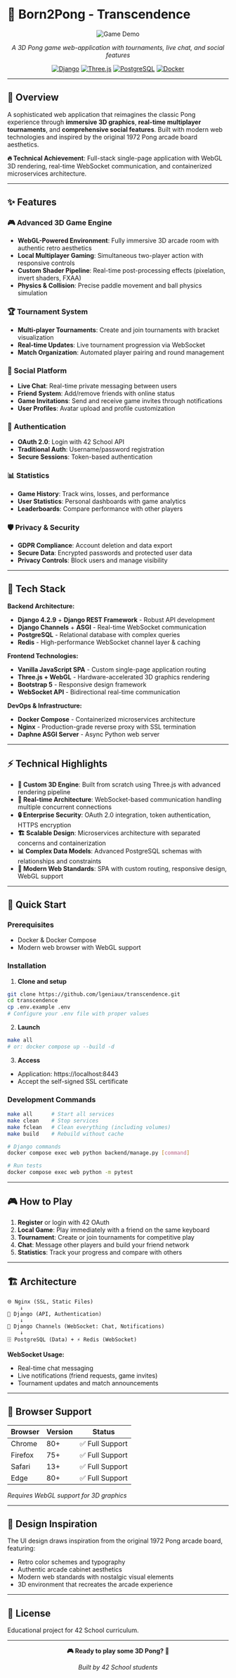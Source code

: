 # 🏓 **Born2Pong** - Transcendence

<div align="center">

![Game Demo](demo.gif)

*A 3D Pong game web-application with tournaments, live chat, and social features*

[![Django](https://img.shields.io/badge/Django-092E20?style=for-the-badge&logo=django&logoColor=white)](https://djangoproject.com/)
[![Three.js](https://img.shields.io/badge/Three.js-000000?style=for-the-badge&logo=three.js&logoColor=white)](https://threejs.org/)
[![PostgreSQL](https://img.shields.io/badge/PostgreSQL-316192?style=for-the-badge&logo=postgresql&logoColor=white)](https://postgresql.org/)
[![Docker](https://img.shields.io/badge/Docker-2496ED?style=for-the-badge&logo=docker&logoColor=white)](https://www.docker.com/)


</div>

---

## 🎯 **Overview**

A sophisticated web application that reimagines the classic Pong experience through **immersive 3D graphics**, **real-time multiplayer tournaments**, and **comprehensive social features**. Built with modern web technologies and inspired by the original 1972 Pong arcade board aesthetics.

**🔥 Technical Achievement**: Full-stack single-page application with WebGL 3D rendering, real-time WebSocket communication, and containerized microservices architecture.

---

## ✨ **Features**

### 🎮 **Advanced 3D Game Engine**
- **WebGL-Powered Environment**: Fully immersive 3D arcade room with authentic retro aesthetics
- **Local Multiplayer Gaming**: Simultaneous two-player action with responsive controls
- **Custom Shader Pipeline**: Real-time post-processing effects (pixelation, invert shaders, FXAA)
- **Physics & Collision**: Precise paddle movement and ball physics simulation

### 🏆 **Tournament System**
- **Multi-player Tournaments**: Create and join tournaments with bracket visualization
- **Real-time Updates**: Live tournament progression via WebSocket
- **Match Organization**: Automated player pairing and round management

### 💬 **Social Platform**
- **Live Chat**: Real-time private messaging between users
- **Friend System**: Add/remove friends with online status
- **Game Invitations**: Send and receive game invites through notifications
- **User Profiles**: Avatar upload and profile customization

### 🔐 **Authentication**
- **OAuth 2.0**: Login with 42 School API
- **Traditional Auth**: Username/password registration
- **Secure Sessions**: Token-based authentication

### 📊 **Statistics**
- **Game History**: Track wins, losses, and performance
- **User Statistics**: Personal dashboards with game analytics
- **Leaderboards**: Compare performance with other players

### 🛡️ **Privacy & Security**
- **GDPR Compliance**: Account deletion and data export
- **Secure Data**: Encrypted passwords and protected user data
- **Privacy Controls**: Block users and manage visibility

---

## 🚀 **Tech Stack**

**Backend Architecture:**
- **Django 4.2.9** + **Django REST Framework** - Robust API development
- **Django Channels** + **ASGI** - Real-time WebSocket communication
- **PostgreSQL** - Relational database with complex queries
- **Redis** - High-performance WebSocket channel layer & caching

**Frontend Technologies:**
- **Vanilla JavaScript SPA** - Custom single-page application routing
- **Three.js + WebGL** - Hardware-accelerated 3D graphics rendering
- **Bootstrap 5** - Responsive design framework
- **WebSocket API** - Bidirectional real-time communication

**DevOps & Infrastructure:**
- **Docker Compose** - Containerized microservices architecture
- **Nginx** - Production-grade reverse proxy with SSL termination
- **Daphne ASGI Server** - Async Python web server

---

## ⚡ **Technical Highlights**

- **🎨 Custom 3D Engine**: Built from scratch using Three.js with advanced rendering pipeline
- **📡 Real-time Architecture**: WebSocket-based communication handling multiple concurrent connections  
- **🔒 Enterprise Security**: OAuth 2.0 integration, token authentication, HTTPS encryption
- **🏗️ Scalable Design**: Microservices architecture with separated concerns and containerization
- **📊 Complex Data Models**: Advanced PostgreSQL schemas with relationships and constraints
- **🎯 Modern Web Standards**: SPA with custom routing, responsive design, WebGL support

---

## 🚀 **Quick Start**

### Prerequisites
- Docker & Docker Compose
- Modern web browser with WebGL support

### Installation

1. **Clone and setup**
```bash
git clone https://github.com/lgeniaux/transcendence.git
cd transcendence
cp .env.example .env
# Configure your .env file with proper values
```

2. **Launch**
```bash
make all
# or: docker compose up --build -d
```

3. **Access**
- Application: https://localhost:8443
- Accept the self-signed SSL certificate

### Development Commands
```bash
make all      # Start all services
make clean    # Stop services  
make fclean   # Clean everything (including volumes)
make build    # Rebuild without cache

# Django commands
docker compose exec web python backend/manage.py [command]

# Run tests
docker compose exec web python -m pytest
```

---

## 🎮 **How to Play**

1. **Register** or login with 42 OAuth
2. **Local Game**: Play immediately with a friend on the same keyboard
3. **Tournament**: Create or join tournaments for competitive play
4. **Chat**: Message other players and build your friend network
5. **Statistics**: Track your progress and compare with others

---

## 🏗️ **Architecture**

```
🌐 Nginx (SSL, Static Files)
    ↓
🐍 Django (API, Authentication)
    ↓
📡 Django Channels (WebSocket: Chat, Notifications)
    ↓
🗄️ PostgreSQL (Data) + ⚡ Redis (WebSocket)
```

**WebSocket Usage:**
- Real-time chat messaging
- Live notifications (friend requests, game invites)
- Tournament updates and match announcements

---

## 📱 **Browser Support**

| Browser | Version | Status |
|---------|---------|--------|
| Chrome  | 80+     | ✅ Full Support |
| Firefox | 75+     | ✅ Full Support |
| Safari  | 13+     | ✅ Full Support |
| Edge    | 80+     | ✅ Full Support |

*Requires WebGL support for 3D graphics*

---

## 🎨 **Design Inspiration**

The UI design draws inspiration from the original 1972 Pong arcade board, featuring:
- Retro color schemes and typography
- Authentic arcade cabinet aesthetics  
- Modern web standards with nostalgic visual elements
- 3D environment that recreates the arcade experience

---

## 📄 **License**

Educational project for 42 School curriculum.

---

<div align="center">

**🎮 Ready to play some 3D Pong? 🏓**

*Built by 42 School students*

</div>